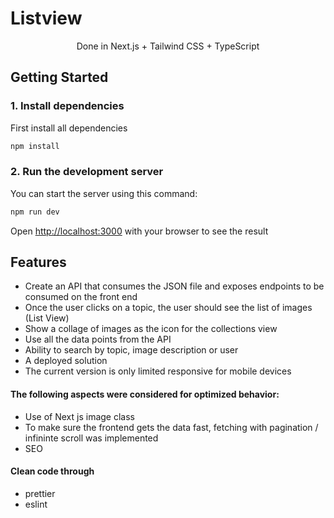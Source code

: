 # Listview

<div align="center">
  <p>Done in Next.js + Tailwind CSS + TypeScript</p>

</div>

## Getting Started

### 1. Install dependencies

First install all dependencies

```bash
npm install
```

### 2. Run the development server

You can start the server using this command:

```bash
npm run dev
```

Open [http://localhost:3000](http://localhost:3000) with your browser to see the result

## Features

- Create an API that consumes the JSON file and exposes endpoints to be consumed on the front end
- Once the user clicks on a topic, the user should see the list of images (List View)
- Show a collage of images as the icon for the collections view
- Use all the data points from the API
- Ability to search by topic, image description or user
- A deployed solution
- The current version is only limited responsive for mobile devices

#### The following aspects were considered for optimized behavior:

- Use of Next js image class
- To make sure the frontend gets the data fast, fetching with pagination / infininte scroll was implemented
- SEO

#### Clean code through

- prettier
- eslint
